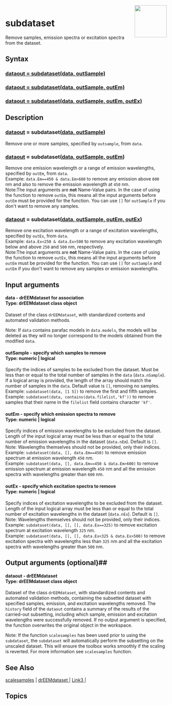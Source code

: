 <img src="top right corner logo.png" width="100" height="auto" align="right"/>

# subdataset #
Remove samples, emission spectra or excitation spectra from the dataset.



## Syntax

### [dataout = subdataset(data, outSample)](#syntax1) ###
### [dataout = subdataset(data, outSample, outEm)](#syntax1) ###
### [dataout = subdataset(data, outSample, outEm, outEx)](#syntax1) ###

## Description ##
### [dataout](#varargout) = subdataset([data, outSample](#varargin)) <a name="syntax1"></a>
Remove one or more samples, specified by `outsample`, from `data`. 
>
### [dataout](#varargout) = subdataset([data, outSample, outEm](#varargin)) <a name="syntax1"></a>
Remove one emission wavelength or a range of emission wavelengths, specified by `outEm`, from `data`. <br>
Example: `data.Em==450 & data.Em>600` to remove any emission above `600` nm and also to remove the emission wavelength at `450` nm.
<br>
Note:The input arguments are **not** Name-Value pairs. In the case of using the function to remove `outEm`, this means all the input arguments before `outEm` must be provided for the function. You can use `[]` for `outSample` if you don't want to remove any samples.
>
### [dataout](#varargout) = subdataset([data, outSample, outEm, outEx](#varargin)) <a name="syntax1"></a>
Remove one excitation wavelength or a range of excitation wavelengths, specified by `outEx`, from `data`. <br>
Example: `data.Ex<250 & data.Ex>500` to remove any excitation wavelength below and above `250` and `500` nm, respectively.
<br>
Note:The input arguments are **not** Name-Value pairs. In the case of using the function to remove `outEx`, this means all the input arguments before `outEm` must be provided for the function. You can use `[]` for `outSample` and `outEm` if you don't want to remove any samples or emission wavelengths.

## Input arguments ##
#### data - drEEMdataset for association  <a name="varargin"></a> <br> Type: drEEMdataset class object
Dataset of the class `drEEMdataset`, with standardized contents and automated validation methods. 

Note: If `data` contains parafac models in `data.models`, the models will be deleted as they will no longer correspond to the models obtained from the modified `data`.



#### outSample - specify which samples to remove  <a name="varargin"></a> <br> Type:  numeric | logical
Specify the indices of samples to be excluded from the dataset. Must be less than or equal to the total number of samples in the `data` (`data.nSample`).
If a logical array is provided, the length of the array should match the number of samples in the `data`.
Default value is `[]`, removing no samples.<br>
Example: `subdataset(data, [1 5])` to remove the first and fifth samples.<br>
Example: `subdataset(data, contains(data.filelist,'kf'))` to remove samples that their name in the `filelist` field contains character `'kf'`.


#### outEm - specify which emission spectra to remove <a name="varargin"></a> <br> Type: numeric | logical
Specify indices of emission wavelengths to be excluded from the dataset. Length of the input logical array must be less than or equal to the total number of emission wavelengths in the dataset (`data.nEm`). Default is `[]`.<br>
Note: Wavelengths themselves should not be provided, only their indices.<br>
Example: `subdataset(data, [], data.Em==450)` to remove emission spectrum at emission wavelength `450` nm.<br>
Example: `subdataset(data, [], data.Em==450 & data.Em>600)` to remove emission spectrum at emission wavelength `450` nm and all the emission spectra with wavelengths greater than `600` nm.




#### outEx - specify which excitation spectra to remove <a name="varargin"></a> <br> Type: numeric | logical
Specify indices of excitation wavelengths to be excluded from the dataset. Length of the input logical array must be less than or equal to the total number of excitation wavelengths in the dataset (`data.nEx`). Default is `[]`.<br>
Note: Wavelengths themselves should not be provided, only their indices.<br>
Example: `subdataset(data, [], [], data.Ex==325)` to remove excitation spectrum at excitation wavelength `325` nm.<br>
Example: `subdataset(data, [], [], data.Ex<325 & data.Ex>500)` to remove excitation spectra with wavelengths less than `325` nm and all the excitation spectra with wavelengths greater than `500` nm.

## Output arguments (optional)##
#### dataout - drEEMdataset   <a name="varargin"></a> <br> Type: drEEMdataset class object
Dataset of the class `drEEMdataset`, with standardized contents and automated validation methods, containing the subsetted dataset with specified samples, emission, and excitation wavelengths removed.
The `history` field of the `dataout` contains a summary of the results of the carried-out subsetting, including which sample, emission and excitation wavelengths were successfully removed. 
If no output argument is specified, the function overwrites the original object in the workspace.

Note: If the function `scalesamples` has been used prior to using the `subdataset`, the `subdataset` will automatically perform the subsetting on the unscaled dataset. This will ensure the toolbox works smoothly if the scaling is reverted. For more information see `scalesamples` function.


## See Also ##

<a href="link.com">scalesamples</a> | 
<a href="link.com"> drEEMdataset </a> |
<a href="link.com"> Link3 </a> |


## Topics ##